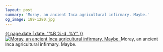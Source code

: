 ```yaml
---
layout: post
summary: 'Moray, an ancient Inca agricultural infirmary. Maybe.'
og_image: 189-1280.jpg
---
```


<p>
 <time>
  <a href="/189">
   {{ page.date | date: "%B %-d, %Y" }}
  </a>
 </time>
 <a href="/189">
  <img alt="Moray, an ancient Inca agricultural infirmary. Maybe." data-taken="11/14/2013" sizes="(min-width: 700px) 50vw, calc(100vw - 2rem)" src="{{ site.assets_url }}/189-640.jpg" srcset="{{ site.assets_url }}/189-1280.jpg 1280w, {{ site.assets_url }}/189-960.jpg 960w, {{ site.assets_url }}/189-640.jpg 640w, {{ site.assets_url }}/189-320.jpg 320w"/>
 </a>
 <span>
  Moray, an ancient Inca agricultural infirmary. Maybe.
 </span>
</p>
